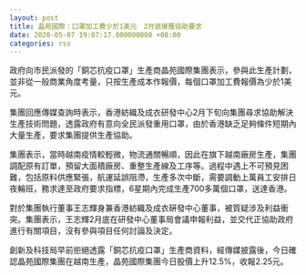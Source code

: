 ```yaml
---
layout: post
title: 晶苑國際：口罩加工費少於1美元　2月底接獲協助要求
date: 2020-05-07 19:07:17.000000000 +08:00
categories: rss
---
```


政府向市民派發的「銅芯抗疫口罩」生產商晶苑國際集團表示，參與此生產計劃，並非從一般商業角度考量，只按生產成本作報價，每個口罩加工費報價為少於1美元。

集團回應傳媒查詢時表示，香港紡織及成衣研發中心2月下旬向集團尋求協助解決生產技術問題，透露政府有意向全民派發重用口罩，由於香港缺乏足夠條件短期內大量生產，要求集團提供生產協助。

集團表示，當時越南疫情較輕微，物流通關暢順，因此在旗下越南廠房生產，集團調配原有訂單，預留大面積廠房、重整生產線及工序等。過程中遇上不可預見困難，包括原料供應緊張，航運延誤阻滯，生產多次中斷，需要調動上萬員工安排日夜輪班，務求達至政府要求指標，6星期內完成生產700多萬個口罩，送達香港。

對於集團執行董事王志輝身兼香港紡織及成衣硏發中心董事，被質疑涉及利益衝突。集團表示，王志輝2月底在研發中心董事局會議申報利益，並交代正協助政府進行有關項目，沒有參與項目任何討論及決定。

創新及科技局早前拒絕透露「銅芯抗疫口罩」生產商資料，經傳媒披露後，今日確認晶苑國際集團在越南生產，晶苑國際集團今日股價上升12.5%，收報2.25元。
